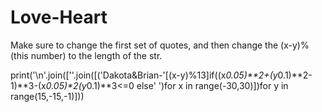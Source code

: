 # Love-Heart
Make sure to change the first set of quotes, and then change the (x-y)%(this number) to the length of the str.

print('\n'.join([''.join([('Dakota&Brian-'[(x-y)%13]if((x*0.05)**2+(y*0.1)**2-1)**3-(x*0.05)**2*(y*0.1)**3<=0 else' ')for x in range(-30,30)])for y in range(15,-15,-1)]))
